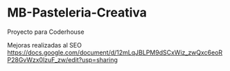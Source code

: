 # MB-Pasteleria-Creativa
Proyecto para Coderhouse

Mejoras realizadas al SEO
https://docs.google.com/document/d/12mLqJBLPM9dSCxWiz_zwQxc6eoRP28GvWzx0lzuF_zw/edit?usp=sharing 
